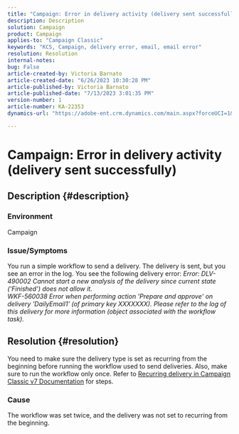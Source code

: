 ```yaml
---
title: "Campaign: Error in delivery activity (delivery sent successfully)"
description: Description
solution: Campaign
product: Campaign
applies-to: "Campaign Classic"
keywords: "KCS, Campaign, delivery error, email, email error"
resolution: Resolution
internal-notes: 
bug: False
article-created-by: Victoria Barnato
article-created-date: "6/26/2023 10:30:28 PM"
article-published-by: Victoria Barnato
article-published-date: "7/13/2023 3:01:35 PM"
version-number: 1
article-number: KA-22353
dynamics-url: "https://adobe-ent.crm.dynamics.com/main.aspx?forceUCI=1&pagetype=entityrecord&etn=knowledgearticle&id=bebccf09-7114-ee11-8f6e-6045bd006239"

---
```

# Campaign: Error in delivery activity (delivery sent successfully)

## Description {#description}


### Environment

Campaign

### Issue/Symptoms

You run a simple workflow to send a delivery. The delivery is sent, but you see an error in the log. You see the following delivery error:
*Error: DLV-490002 Cannot start a new analysis of the delivery since current state ('Finished') does not allow it.
<br>WKF-560038 Error when performing action 'Prepare and approve' on delivery 'DailyEmail1' (of primary key XXXXXXX). Please refer to the log of this delivery for more information (object associated with the workflow task).*


## Resolution {#resolution}


You need to make sure the delivery type is set as recurring from the beginning before running the workflow used to send deliveries. Also, make sure to run the workflow only once. Refer to [Recurring delivery in Campaign Classic v7 Documentation](https://experienceleague.adobe.com/docs/campaign-classic/using/automating-with-workflows/action-activities/recurring-delivery.html?lang=en) for steps.

### Cause

The workflow was set twice, and the delivery was not set to recurring from the beginning.
